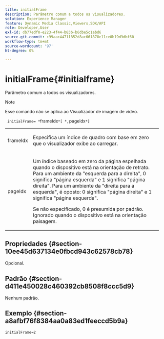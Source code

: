 ```yaml
---
title: initialFrame
description: Parâmetro comum a todos os visualizadores.
solution: Experience Manager
feature: Dynamic Media Classic,Viewers,SDK/API
role: Developer,User
exl-id: db77edf0-e223-4f44-b83b-b6dbe5c1abd6
source-git-commit: c99aac44711852d8ac661878e11ce0b19d3dbf60
workflow-type: tm+mt
source-wordcount: '97'
ht-degree: 0%

---
```


# initialFrame{#initialframe}

Parâmetro comum a todos os visualizadores.

>[!NOTE]
>
>Esse comando não se aplica ao Visualizador de imagem de vídeo.

` initialFrame= *`frameIdx`*[ *`, pageIdx`*]`

<table id="table_9B98C97485DD4DEB8A6ECBCE8DF6B886"> 
 <tbody> 
  <tr> 
   <td colname="col1"> <p> <span class="codeph"> <span class="varname"> frameIdx</span> </span> </p> </td> 
   <td colname="col2"> <p> Especifica um índice de quadro com base em zero que o visualizador exibe ao carregar. </p> </td> 
  </tr> 
  <tr> 
   <td colname="col1"> <p><span class="codeph"><span class="varname"> pageIdx</span></span> </p> </td> 
   <td colname="col2"> <p>Um índice baseado em zero da página espelhada quando o dispositivo está na orientação de retrato. Para um ambiente da "esquerda para a direita", <span class="codeph"> 0</span> significa "página esquerda" e <span class="codeph"> 1</span> significa "página direita". Para um ambiente da "direita para a esquerda", é oposto: <span class="codeph"> 0</span> significa "página direita" e <span class="codeph"> 1</span> significa "página esquerda". </p> <p>Se não especificado, <span class="codeph"> 0</span> é presumida por padrão. Ignorado quando o dispositivo está na orientação paisagem. </p> </td> 
  </tr> 
 </tbody> 
</table>

## Propriedades {#section-10ee45d637134e0fbcd943c62578cb78}

Opcional.

## Padrão {#section-d411e450028c460392cb8508f8ccc5d9}

Nenhum padrão.

## Exemplo {#section-a8afbf76f8384aa0a83ed1feeccd5b9a}

```
initialFrame=2
```
